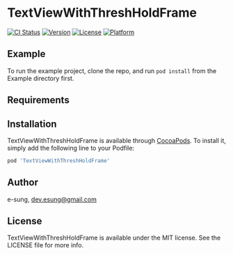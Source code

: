 # TextViewWithThreshHoldFrame

[![CI Status](https://img.shields.io/travis/e-sung/TextViewWithThreshHoldFrame.svg?style=flat)](https://travis-ci.org/e-sung/TextViewWithThreshHoldFrame)
[![Version](https://img.shields.io/cocoapods/v/TextViewWithThreshHoldFrame.svg?style=flat)](https://cocoapods.org/pods/TextViewWithThreshHoldFrame)
[![License](https://img.shields.io/cocoapods/l/TextViewWithThreshHoldFrame.svg?style=flat)](https://cocoapods.org/pods/TextViewWithThreshHoldFrame)
[![Platform](https://img.shields.io/cocoapods/p/TextViewWithThreshHoldFrame.svg?style=flat)](https://cocoapods.org/pods/TextViewWithThreshHoldFrame)

## Example

To run the example project, clone the repo, and run `pod install` from the Example directory first.

## Requirements

## Installation

TextViewWithThreshHoldFrame is available through [CocoaPods](https://cocoapods.org). To install
it, simply add the following line to your Podfile:

```ruby
pod 'TextViewWithThreshHoldFrame'
```

## Author

e-sung, dev.esung@gmail.com

## License

TextViewWithThreshHoldFrame is available under the MIT license. See the LICENSE file for more info.
